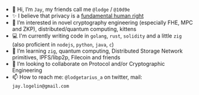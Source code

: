 - 👋 Hi, I’m `Jay`, my friends call me `@lodge` / `@10d9e`
- ✨ I believe that privacy is a [fundamental human right](https://www.activism.net/cypherpunk/manifesto.html)
- 👀 I’m interested in novel cryptography engineering (especially FHE, MPC and ZKP), distributed/quantum computing, kittens
- 💻 I'm currently writing code in `golang`, `rust`, `solidity` and a little `zig` (also proficient in `nodejs`, `python`, `java`, `c`)
- 🌱 I’m learning `zig`, quantum computing, Distributed Storage Network primitives, IPFS/libp2p, Filecoin and friends
- 💞️ I’m looking to collaborate on Protocol and/or Cryptographic Engineering
- 📫 How to reach me: `@lodgetarius_a` on twitter, mail: `jay.logelin@gmail.com`

<!---
10d9e/10d9e is a ✨ special ✨ repository because its `README.md` (this file) appears on your GitHub profile.
You can click the Preview link to take a look at your changes.
--->
